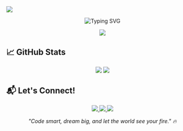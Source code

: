 <img src="https://capsule-render.vercel.app/api?type=waving&color=00C9A7&height=200&section=header&text=Siddharth%20Ohale%20👋&fontSize=40&fontColor=ffffff&animation=twinkling&desc=Siddhu-ohale&descAlignY=65&descSize=25" />

<p align="center">
  <img src="https://readme-typing-svg.demolab.com?font=Fira+Code&pause=1000&color=00C9A7&center=true&width=435&lines=Python+%26+Web+Developer;BCA+Student+@The+Baap+Company;Building+Dreams+With+Code+%F0%9F%9A%80" alt="Typing SVG" />
</p>

<p align="center">
  <img src="https://skillicons.dev/icons?i=python,html,css,js,bootstrap,flask,aws,git,github,vscode" />
</p>

## 📈 GitHub Stats

<p align="center">
  <img src="https://github-readme-stats.vercel.app/api?username=Siddhu-ohale&show_icons=true&theme=dark&hide_border=true&count_private=true" />
  <img src="https://github-readme-streak-stats.herokuapp.com/?user=Siddhu-ohale&theme=dark&hide_border=true" />
</p>

## 📬 Let's Connect!

<p align="center">
  <a href="https://www.linkedin.com/in/siddharth-ohale-128229321/" target="_blank">
    <img src="https://img.shields.io/badge/LinkedIn-0077B5?style=for-the-badge&logo=linkedin&logoColor=white" />
  </a>
  <a href="mailto:siddhu.siddharthohale04@gmail.com?subject=Hello%20from%20GitHub" target="_blank">
    <img src="https://img.shields.io/badge/Gmail-D14836?style=for-the-badge&logo=gmail&logoColor=white" />
  </a>
  <a href="https://github.com/Siddhu-ohale" target="_blank">
    <img src="https://img.shields.io/badge/GitHub-100000?style=for-the-badge&logo=github&logoColor=white" />
  </a>
</p>

<p align="center">
  <i>"Code smart, dream big, and let the world see your fire." 🔥</i>
</p>
